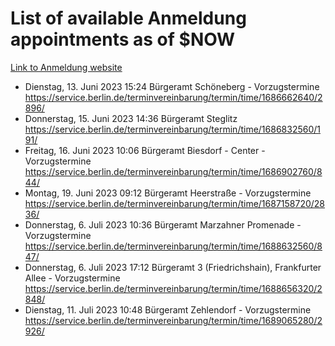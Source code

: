 # List of available Anmeldung appointments as of $NOW
[Link to Anmeldung website](https://service.berlin.de/terminvereinbarung/termin/tag.php?termin=1&anliegen[]=120686&dienstleisterlist=122210,122217,327316,122219,327312,122227,327314,122231,327346,122243,327348,122254,122252,329742,122260,329745,122262,329748,122271,327278,122273,327274,122277,327276,330436,122280,327294,122282,327290,122284,327292,122291,327270,122285,327266,122286,327264,122296,327268,150230,329760,122297,327286,122294,327284,122312,329763,122314,329775,122304,327330,122311,327334,122309,327332,317869,122281,327352,122279,329772,122283,122276,327324,122274,327326,122267,329766,122246,327318,122251,327320,122257,327322,122208,327298,122226,327300&herkunft=http%3A%2F%2Fservice.berlin.de%2Fdienstleistung%2F120686%2F)
- Dienstag, 13. Juni 2023 15:24 Bürgeramt Schöneberg - Vorzugstermine https://service.berlin.de/terminvereinbarung/termin/time/1686662640/2896/
- Donnerstag, 15. Juni 2023 14:36 Bürgeramt Steglitz https://service.berlin.de/terminvereinbarung/termin/time/1686832560/191/
- Freitag, 16. Juni 2023 10:06 Bürgeramt Biesdorf - Center - Vorzugstermine https://service.berlin.de/terminvereinbarung/termin/time/1686902760/844/
- Montag, 19. Juni 2023 09:12 Bürgeramt Heerstraße - Vorzugstermine https://service.berlin.de/terminvereinbarung/termin/time/1687158720/2836/
- Donnerstag, 6. Juli 2023 10:36 Bürgeramt Marzahner Promenade - Vorzugstermine https://service.berlin.de/terminvereinbarung/termin/time/1688632560/847/
- Donnerstag, 6. Juli 2023 17:12 Bürgeramt 3 (Friedrichshain), Frankfurter Allee - Vorzugstermine https://service.berlin.de/terminvereinbarung/termin/time/1688656320/2848/
- Dienstag, 11. Juli 2023 10:48 Bürgeramt Zehlendorf - Vorzugstermine https://service.berlin.de/terminvereinbarung/termin/time/1689065280/2926/
